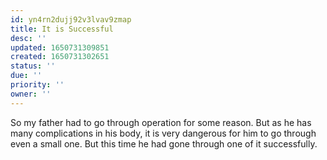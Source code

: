 ```yaml
---
id: yn4rn2dujj92v3lvav9zmap
title: It is Successful
desc: ''
updated: 1650731309851
created: 1650731302651
status: ''
due: ''
priority: ''
owner: ''
---
```


So my father had to go through operation for some reason. But as he has many complications in his body, it is very dangerous for him to go through even a small one. But this time he had gone through one of it successfully. 
